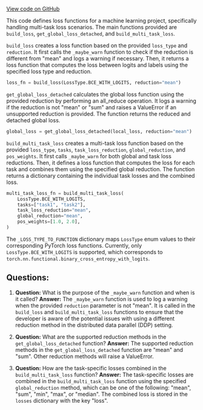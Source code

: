 [View code on GitHub](https://github.com/twitter/the-algorithm-ml/blob/master/core/losses.py)

This code defines loss functions for a machine learning project, specifically handling multi-task loss scenarios. The main functions provided are `build_loss`, `get_global_loss_detached`, and `build_multi_task_loss`.

`build_loss` creates a loss function based on the provided `loss_type` and `reduction`. It first calls the `_maybe_warn` function to check if the reduction is different from "mean" and logs a warning if necessary. Then, it returns a loss function that computes the loss between logits and labels using the specified loss type and reduction.

```python
loss_fn = build_loss(LossType.BCE_WITH_LOGITS, reduction="mean")
```

`get_global_loss_detached` calculates the global loss function using the provided reduction by performing an all_reduce operation. It logs a warning if the reduction is not "mean" or "sum" and raises a ValueError if an unsupported reduction is provided. The function returns the reduced and detached global loss.

```python
global_loss = get_global_loss_detached(local_loss, reduction="mean")
```

`build_multi_task_loss` creates a multi-task loss function based on the provided `loss_type`, `tasks`, `task_loss_reduction`, `global_reduction`, and `pos_weights`. It first calls `_maybe_warn` for both global and task loss reductions. Then, it defines a loss function that computes the loss for each task and combines them using the specified global reduction. The function returns a dictionary containing the individual task losses and the combined loss.

```python
multi_task_loss_fn = build_multi_task_loss(
    LossType.BCE_WITH_LOGITS,
    tasks=["task1", "task2"],
    task_loss_reduction="mean",
    global_reduction="mean",
    pos_weights=[1.0, 2.0],
)
```

The `_LOSS_TYPE_TO_FUNCTION` dictionary maps `LossType` enum values to their corresponding PyTorch loss functions. Currently, only `LossType.BCE_WITH_LOGITS` is supported, which corresponds to `torch.nn.functional.binary_cross_entropy_with_logits`.
## Questions: 
 1. **Question:** What is the purpose of the `_maybe_warn` function and when is it called?
   **Answer:** The `_maybe_warn` function is used to log a warning when the provided `reduction` parameter is not "mean". It is called in the `build_loss` and `build_multi_task_loss` functions to ensure that the developer is aware of the potential issues with using a different reduction method in the distributed data parallel (DDP) setting.

2. **Question:** What are the supported reduction methods in the `get_global_loss_detached` function?
   **Answer:** The supported reduction methods in the `get_global_loss_detached` function are "mean" and "sum". Other reduction methods will raise a ValueError.

3. **Question:** How are the task-specific losses combined in the `build_multi_task_loss` function?
   **Answer:** The task-specific losses are combined in the `build_multi_task_loss` function using the specified `global_reduction` method, which can be one of the following: "mean", "sum", "min", "max", or "median". The combined loss is stored in the `losses` dictionary with the key "loss".